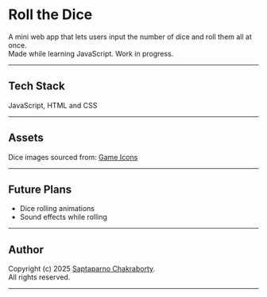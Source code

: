 # Roll the Dice

A mini web app that lets users input the number of dice and roll them all at once.  
Made while learning JavaScript. Work in progress.

---

## Tech Stack

JavaScript, HTML and CSS

---

## Assets

Dice images sourced from: [Game Icons](https://game-icons.net)

---

## Future Plans

- Dice rolling animations
- Sound effects while rolling

---

## Author

Copyright (c) 2025 [Saptaparno Chakraborty](https://github.com/schak04).  
All rights reserved.

---
